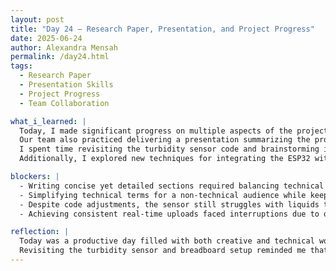 ```yaml
---
layout: post
title: "Day 24 – Research Paper, Presentation, and Project Progress"  
date: 2025-06-24  
author: Alexandra Mensah  
permalink: /day24.html  
tags:  
  - Research Paper  
  - Presentation Skills  
  - Project Progress  
  - Team Collaboration  

what_i_learned: |  
  Today, I made significant progress on multiple aspects of the project. We worked on drafting a research paper focused on the applications of AI in water quality monitoring. I contributed by writing sections on the pH sensor’s role in detecting contamination and how turbidity sensors measure water clarity.  
  Our team also practiced delivering a presentation summarizing the project goals, challenges, and progress. This activity helped me refine my ability to communicate technical ideas in a clear and engaging way.  
  I spent time revisiting the turbidity sensor code and brainstorming improvements to handle more complex liquids like orange juice. I also worked on organizing our breadboard setup, ensuring both sensors are securely connected and functional.  
  Additionally, I explored new techniques for integrating the ESP32 with Firebase to enable smoother real-time data uploads. I tested different calibration approaches for the pH sensor, aiming to improve accuracy in varying water conditions.  

blockers: |  
  - Writing concise yet detailed sections required balancing technical depth with readability, which was difficult.  
  - Simplifying technical terms for a non-technical audience while keeping the presentation engaging was tricky.  
  - Despite code adjustments, the sensor still struggles with liquids that have complex properties like pulp or opacity.  
  - Achieving consistent real-time uploads faced interruptions due to occasional connectivity errors.  

reflection: |  
  Today was a productive day filled with both creative and technical work. Writing the research paper helped me connect theoretical knowledge to practical applications, giving me a broader perspective on the project’s impact. Practicing the presentation boosted my confidence in explaining our work and taught me the importance of tailoring content for different audiences.  
  Revisiting the turbidity sensor and breadboard setup reminded me that small improvements can make a big difference in the project’s overall functionality. Despite some persistent challenges, I feel proud of the progress made today and motivated to continue refining our solutions.  
---
```

